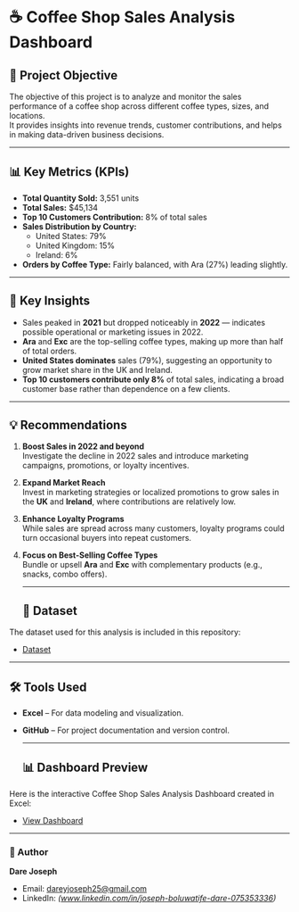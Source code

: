 # ☕ Coffee Shop Sales Analysis Dashboard

## 📌 Project Objective
The objective of this project is to analyze and monitor the sales performance of a coffee shop across different coffee types, sizes, and locations.  
It provides insights into revenue trends, customer contributions, and helps in making data-driven business decisions.

---

## 📊 Key Metrics (KPIs)
- **Total Quantity Sold:** 3,551 units  
- **Total Sales:** $45,134  
- **Top 10 Customers Contribution:** 8% of total sales  
- **Sales Distribution by Country:**  
  - United States: 79%  
  - United Kingdom: 15%  
  - Ireland: 6%  
- **Orders by Coffee Type:** Fairly balanced, with Ara (27%) leading slightly.

---

## 🔎 Key Insights
- Sales peaked in **2021** but dropped noticeably in **2022** — indicates possible operational or marketing issues in 2022.
- **Ara** and **Exc** are the top-selling coffee types, making up more than half of total orders.
- **United States dominates** sales (79%), suggesting an opportunity to grow market share in the UK and Ireland.
- **Top 10 customers contribute only 8%** of total sales, indicating a broad customer base rather than dependence on a few clients.

---

## 💡 Recommendations
1. **Boost Sales in 2022 and beyond**  
   Investigate the decline in 2022 sales and introduce marketing campaigns, promotions, or loyalty incentives.

2. **Expand Market Reach**  
   Invest in marketing strategies or localized promotions to grow sales in the **UK** and **Ireland**, where contributions are relatively low.

3. **Enhance Loyalty Programs**  
   While sales are spread across many customers, loyalty programs could turn occasional buyers into repeat customers.

4. **Focus on Best-Selling Coffee Types**  
   Bundle or upsell **Ara** and **Exc** with complementary products (e.g., snacks, combo offers).

   ---

   ## 📂 Dataset
The dataset used for this analysis is included in this repository:  
- <a href="https://github.com/JaySpesh/Coffee-Data-Analysis/blob/main/coffeeOrdersData.xlsx">Dataset</a>

---

## 🛠 Tools Used
- **Excel** – For data modeling and visualization.
- **GitHub** – For project documentation and version control.

  ---

  ## 📊 Dashboard Preview
Here is the interactive Coffee Shop Sales Analysis Dashboard created in Excel:
- <a href="https://github.com/JaySpesh/Coffee-Data-Analysis/blob/main/Coffee%20Sales%20Dashboard.png">View Dashboard</a>


---

### 👤 Author
**Dare Joseph**  
- Email: dareyjoseph25@gmail.com  
- LinkedIn: *(www.linkedin.com/in/joseph-boluwatife-dare-075353336)* 



